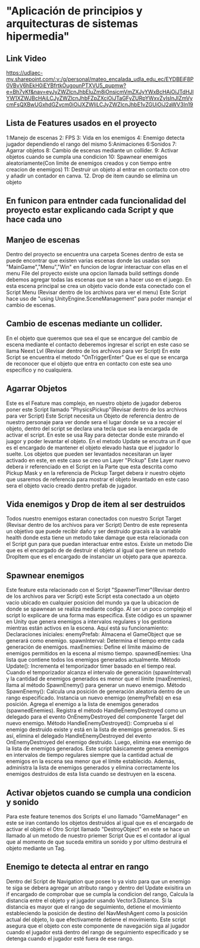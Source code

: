 #  "Aplicación de principios y arquitecturas de sistemas hipermedia"
## Link Video
https://udlaec-my.sharepoint.com/:v:/g/personal/mateo_encalada_udla_edu_ec/EYDBEiF8P0VBvV6hEkH0iEYBfrtkOugounPTXVU5_pupmw?e=Bh7yKf&nav=eyJyZWZlcnJhbEluZm8iOnsicmVmZXJyYWxBcHAiOiJTdHJlYW1XZWJBcHAiLCJyZWZlcnJhbFZpZXciOiJTaGFyZURpYWxvZyIsInJlZmVycmFsQXBwUGxhdGZvcm0iOiJXZWIiLCJyZWZlcnJhbE1vZGUiOiJ2aWV3In19
## Lista de Features usados en el proyecto 
1:Manejo de escenas
2: FPS
3: Vida en los enemigos
4: Enemigo detecta jugador dependiendo el rango del mismo
5:Animaciones
6:Sonidos 
7: Agarrar objetos 
8: Cambio de escenas mediante un collider.
9: Activar objetos cuando se cumpla una condicion
10: Spawnear enemigos aleatoriamente(Con limite de enemigos creados y con tiempo entre creacion de enemigos)
11: Destruir un objeto al entrar en contacto con otro y añadir un contador en canva.
12. Drop de item caundo se elimina un objeto

## En funicon para entnder cada funcionalidad del proyecto estar explicando cada Script y que hace cada uno
## Manjeo de escenas 
Dentro del proyecto se encuentra una carpeta Scenes dentro de esta se puede encontrar que existen varias escenas 
donde las usadas son "MainGame","Menu","Win" en funcion de lograr interactuar con ellas en el menu File del proyecto
existe una opcion llamada build settings donde debemos agregar todas las escenas que se van a hacer uso en el juego.
En esta escena principal se crea un objeto vacio donde esta conectado con el Script Menu (Revisar dentro de los archivos para ver el menu)
Este Script hace uso de "using UnityEngine.SceneManagement" para poder manejar el cambio de escenas.
## Cambio de escenas mediante un collider.
En el objeto que queremos que sea el que se encargue del cambio de escena mediante el contacto deberemos ingresar el script en este caso se llama Neext Lvl
(Revisar dentro de los archivos para ver Script) En este Script se encuentra el metodo "OnTriggerEnter" Que es el que se encarga de reconocer que el objeto 
que entra en contacto con este sea uno especifico y no cualquiera.
## Agarrar Objetos
Este es el Feature mas complejo, en nuestro objeto de jugador deberos poner este Script llamado "PhysicsPickup"(Revisar dentro de los archivos para ver Script) Este Script necesita un Objeto de referencia dentro de nuestro personaje para ver donde sera el lugar donde se va a recojer el objeto, dentro del script se declara una tecla que sea la encargada de activar el script. En este se usa Ray para detectar donde este mirando el juagor y poder levantar el objeto. En el metodo Update se encutra un if que es el encargado de mantener el objeto elevado hasta que el jugador lo suelte.
Los objetos que pueden ser levantados necesitaran un layer activado en este, en este caso se creo un Layer "Pickup" Este Layer nuevo debera ir referenciado en el Script en la Parte que esta descrita como Pickup Mask y en la referencia de Pickup Target debera ir nuestro objeto que usaremos de referencia para mostrar el objeto levantado en este caso sera el objeto vacio creado dentro prefab de jugador.
## Vida enemigos y Drop de item al ser destruidos
Todos nuestro enemigos estaran conectados con nuestro Script Target (Revisar dentro de los archivos para ver Script) Dentro de este representa un objetivo que puede recibir daño y ser destruido gracais a la variable health donde esta tiene un metodo take damage que esta relacionada con el Script gun para que puedan interactuar entre estos. Existe un metodo Die que es el encargado de de destruir el objeto al igual que tiene un metodo DropItem que es el encargado de instanciar un objeto para que aparezca.
## Spawnear enemigos 
Este feature esta relacionado con el Script "SpawnerTimer"(Revisar dentro de los archivos para ver Script) este Script esta conectado a un objeto vacio ubicado en cualquier posicion del mundo ya que la ubicacion de donde se spawnean se realiza mediante codigo. Al ser un poco complejo el script lo explicare de una forma mas especifica. 
Este código es un spawner en Unity que genera enemigos a intervalos regulares y los gestiona mientras están activos en la escena. Aquí está su funcionamiento:
Declaraciones iniciales:
enemyPrefab: Almacena el GameObject que se generará como enemigo.
spawnInterval: Determina el tiempo entre cada generación de enemigos.
maxEnemies: Define el límite máximo de enemigos permitidos en la escena al mismo tiempo.
spawnedEnemies: Una lista que contiene todos los enemigos generados actualmente.
Método Update():
Incrementa el temporizador timer basado en el tiempo real.
Cuando el temporizador alcanza el intervalo de generación (spawnInterval) y la cantidad de enemigos generados es menor que el límite (maxEnemies), llama al método SpawnEnemy() para generar un nuevo enemigo.
Método SpawnEnemy():
Calcula una posición de generación aleatoria dentro de un rango especificado.
Instancia un nuevo enemigo (enemyPrefab) en esa posición.
Agrega el enemigo a la lista de enemigos generados (spawnedEnemies).
Registra el método HandleEnemyDestroyed como un delegado para el evento OnEnemyDestroyed del componente Target del nuevo enemigo.
Método HandleEnemyDestroyed():
Comprueba si el enemigo destruido existe y está en la lista de enemigos generados.
Si es así, elimina el delegado HandleEnemyDestroyed del evento OnEnemyDestroyed del enemigo destruido.
Luego, elimina ese enemigo de la lista de enemigos generados.
Este script básicamente genera enemigos en intervalos de tiempo regulares siempre que la cantidad actual de enemigos en la escena sea menor que el límite establecido. Además, administra la lista de enemigos generados y elimina correctamente los enemigos destruidos de esta lista cuando se destruyen en la escena.
## Activar objetos cuando se cumpla una condicion y sonido 
Para este feature tenemos dos Scripts el uno llamado "GameManager" en este se iran contando los objetos destruidos al igual que es el encargado de activar el objeto el Otro Script llamado "DestroyObject" en este se hace un llamado al un metodo de nuestro priemer Script Que es el contador al igual que al momento de que suceda emitira un sonido y por ultimo destruira el objeto mediante un Tag.
## Enemigo te detecta al entrar en rango 
Dentro del Script de Navigation que posee lo ya visto para que un enemigo te siga se debera agregar un atributo rango y dentro del Update exisitira un if encargado de comprobar que se cumpla la condicion del rango, Calcula la distancia entre el objeto y el jugador usando Vector3.Distance. 
Si la distancia es mayor que el rango de seguimiento, detiene el movimiento estableciendo la posición de destino del NavMeshAgent como la posición actual del objeto, lo que efectivamente detiene el movimiento. Este script asegura que el objeto con este componente de navegación siga al jugador cuando el jugador está dentro del rango de seguimiento especificado y se detenga cuando el jugador esté fuera de ese rango.


